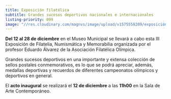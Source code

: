 ```yaml
---
title: Exposición filatélica
subtitle: Grandes sucesos deportivos nacionales e internacionales
listing-priority: 099
image: "//res.cloudinary.com/magnvs/image/upload/v1575558209/exposición_mu97mp.jpg"
---
```


**Del 12 al 28 de diciembre** en el Museo Municipal se llevará a cabo esta III Exposición de Filatelia, Numismática y Memorabilia organizada por el profesor Eduardo Álvarez de la Asociación Filatélica Olímpica.

Grandes sucesos deportivos en una importante y extensa colección de sellos postales conmemorativos, es lo que se podrá apreciar, además, medallas deportivas y recuerdos de diferentes campeonatos olímpicos y deportivos en general.  

El **acto inaugural** se realizará el **12 de diciembre** a las **11h00** en la Sala de Arte Contemporáneo.


